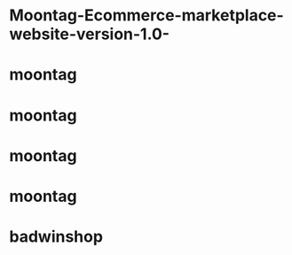 # Moontag-Ecommerce-marketplace-website-version-1.0-
# moontag
# moontag
# moontag
# moontag
# badwinshop

